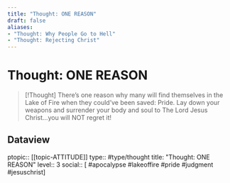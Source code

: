 ```yaml
---
title: "Thought: ONE REASON"
draft: false
aliases:
- "Thought: Why People Go to Hell"
- "Thought: Rejecting Christ"
---
```

# Thought: ONE REASON
> [!Thought]
> There’s one reason why many will find themselves in the Lake of Fire when they could’ve been saved: Pride.
> Lay down your weapons and surrender your body and soul to The Lord Jesus Christ…you will NOT regret it!

## Dataview
ptopic:: [[topic-ATTITUDE]]
type:: #type/thought
title: "Thought: ONE REASON"
level:: 3
social:: [ #apocalypse #lakeoffire #pride #judgment #jesuschrist]
